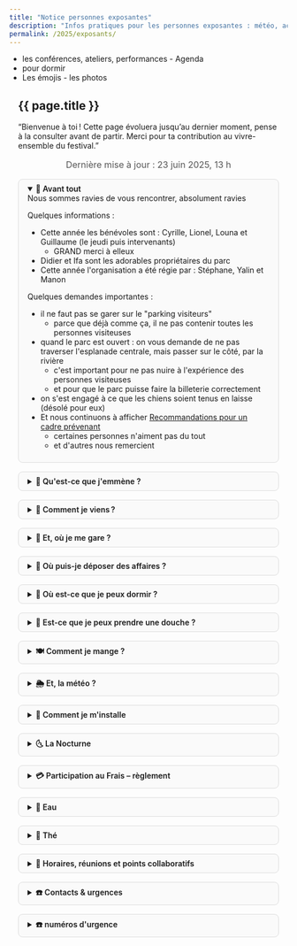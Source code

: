 ```yaml
---
title: "Notice personnes exposantes"
description: "Infos pratiques pour les personnes exposantes : météo, accès, emplacements, participation, repas, eau…"
permalink: /2025/exposants/
---
```


<style>
.wrapper { max-width: 50rem; margin: 0 auto; padding: 0 1rem; }
.update { text-align:center; font-size: 1rem; color: #555; margin-bottom: 1rem; }
details { margin: 1rem 0; border: 1px solid #ddd; border-radius: 0.5rem; padding: 0.5rem 1rem; background:#fafafa; }
summary { font-weight: 600; cursor: pointer; }
@media print {
  details { page-break-inside: avoid; border:none; background:none; }
  summary { font-weight:bold; font-size:1.1rem; }
}
</style>


- les conférences, ateliers, performances - Agenda
- pour dormir
- Les émojis - les photos


<section class="section">
  <div class="wrapper" markdown="1">

# {{ page.title }}

“Bienvenue à toi ! Cette page évoluera jusqu’au dernier moment, pense à la consulter avant de partir. Merci pour ta contribution au vivre-ensemble du festival.”

<p class="update">Dernière mise à jour : 23&nbsp;juin&nbsp;2025, 13 h</p>

<details open markdown="1">
<summary>🎍 Avant tout</summary>
Nous sommes ravies de vous rencontrer, absolument ravies

Quelques informations :
  - Cette année les bénévoles sont : Cyrille, Lionel, Louna et Guillaume (le jeudi puis intervenants)
    - GRAND merci à elleux
  - Didier et Ifa sont les adorables propriétaires du parc
  - Cette année l'organisation a été régie par : Stéphane, Yalin et Manon

Quelques demandes importantes :
- il ne faut pas se garer sur le "parking visiteurs"
  - parce que déjà comme ça, il ne pas contenir toutes les personnes visiteuses
- quand le parc est ouvert : on vous demande de ne pas traverser l'esplanade centrale, mais passer sur le côté, par la rivière
  - c'est important pour ne pas nuire à l'expérience des personnes visiteuses
  - et pour que le parc puisse faire la billeterie correctement
- on s'est engagé à ce que les chiens soient tenus en laisse (désolé pour eux)
- Et nous continuons à afficher [Recommandations pour un cadre prévenant](https://festival.gongfucha.fr/2025/recommandations-de-postures/)
  - certaines personnes n'aiment pas du tout
  - et d'autres nous remercient
</details>

<details markdown="1">
<summary>🎒 Qu'est-ce que j'emmène ?</summary>

Ta Checklist :

Le nécessaire :
- ✔️ Remplir [ce document](https://gongfucha.frama.space/s/HJs2GbXzk8LdtNH) pour que l'on puisse gérer ton arrivée
- ✔️ Thermos (grand volume si possible)
- ✔️ Une vasque pour pouvoir nettoyer les bols de tes infusions
- ✔️ Crème solaire, chapeau
- ✔️ De quoi protéger tes pièces, tes thés du soleil ou de la pluie, humidité
- ✔️ De quoi habiller le sol des espaces (coussins d'assises, tapis en jonc, sisal, etc.) rester dans des tons unis et nature
- ✔️ De quoi s'habiller le jour, la nuit, et s'adapter à la météo
- ✔️ De quoi manger en dehors de la nocturne
- ✔️ Lampe torche ou frontale

Pour être confort :
- ✔️ Bouilloire
- ✔️ Maillot de bain (se baigner à la rivière est possible)
- ✔️ Anti-moustiques - (il n'y en a vraiment pas beaucoup)

</details>

<details markdown="1">
<summary>🎍 Comment je viens ?</summary>
- Le parc aux bambous est orechestré par Ifa et Didier
- [Accès](https://parcauxbambous.com/#acces)
- sur le site du festival : [venir au parc](https://festival.gongfucha.fr/2025/venir-parc-aux-bambous/)
- Adresse GPS : [Le Parc aux bambous](https://osm.org/go/xVMb2MvF0--)
- Adresse : Le Parc Aux Bambous Broques • 09500 Lapenne Ariège Pyrénées
- Coordonnées : 43° 08′ 44.85″ N (43.145869 N) - 01° 43′ 53.61″ E (01.730409 E)  
- Covoiturage : sur [ce document](https://gongfucha.frama.space/s/HJs2GbXzk8LdtNH) 
</details>

<details markdown="1">
<summary>📍 Et, où je me gare ?</summary>
  - Merci de noter votre arrivée sur [ce document](https://gongfucha.frama.space/s/HJs2GbXzk8LdtNH)
  - ⚠️ Pas sur le Parking Visiteur
  - Parking des personnes exposantes
    - c'est là : Broques hameau, 09500 Lapenne
    - le **mercredi et le jeudi**, si besoin vous pourrez vous avancer dans le parc pour décharger
  - ⚠️ Faites bien attention à ne pas gêner l'accès aux autres véhicules
</details>

<details markdown="1">
<summary>📍 Où puis-je déposer des affaires ?</summary>
    - précisément [ici](https://www.openstreetmap.org/way/320530535#map=18/43.146086/1.730685)
    - c'est au bout du chemin Broques qui mène au parking des exposants, la batisse est la maison de Didier et Ifa. Vous passer le tunnel en bambou, et sur votre gauche vous verrez la porte de la cave. Les affaires du festival sont sur la gauche, sur des palettes, trouvez-vous une petite place.
</details>

<details markdown="1">
<summary>📍 Où est-ce que je peux dormir ?</summary>
- Pour les personnes qui souhaitent dormir dans leurs véhicules
  - il y a un champ qui fait la jonction entre le chemin Broques et la rivière et qui appartient à Didier et Ifa  
- Pour les personnes qui souhaitent bivouacer dans le parc
  - Tu peux planter ta tente discrètement
  - Note ta présence dans [ce document](), s'il te plait
  - pense bien à ne laisser aucune trace au petit matin
  - tu peux regarder pour laisser tes affaires : Où puis-je déposer mes affaires en attendant ?
</details>

<details markdown="1">
<summary>📍 Est-ce que je peux prendre une douche ?</summary>
- c'est au même endroit : Où puis-je déposer des affaires ?
- au fond, à gauche, il y a une douche
</details>

<details markdown="1">
<summary>🍽️ Comment je mange ?</summary>

- [Repas midi](/2025/restauration) assurés par **Miki &amp; Fred** (option végane possible) — 17 € menu complet  
- Possible de commander pour le soir également, dans la limite des portions disponibles
- Réservez :
  - directement à leur espace dans le parc à côté du centre du village - (près du grand acacia)
  - en ligne : <https://boutique.gongfucha.fr/products/tick6_ticket-assiette-et-dessert-miki-and-fred/>  

Pour faire les courses :
- à 2 km - [La grange aux abeilles](https://www.pyreneescathares.com/offres/la-grange-aux-abeilles-lapenne-fr-4600560/)
- à 7 km _ Les Pujols - Boulangerie et routier
- à Pamiers (~13 km)
  - [SoBio](https://www.sobio.fr/magasin/so-bio-pamiers)
  - [BioCoop](https://www.biocooplesmyrtilles.com/presentation-horaires-itineraires-biocoop-les-myrtilles.html)
  - Grandes surfaces et tout commerces
- à Mirepoix (~20 km)  
  - [Bio Monde](https://magasins.biomonde.fr/occitanie/ariege/mirepoix/biomonde-la-verte-doc-mirepoix-65)
  - nombreux restaurants
  - tout commerces

</details>

<details markdown="1">
<summary>🌦️ Et, la météo ?</summary>

Prévision :

| Jour        | Conditions  | Min / Max °C |
| ----------- | ----------- | ------------ |
| Jeudi 26    | Peu nuageux | 19 / 28      |
| Vendredi 27 | Ensoleillé  | 17 / 28      |
| Samedi 28   | Ensoleillé  | 17 / 29      |
| Dimanche 29 | Ensoleillé  | 18 / 30      |
 
- [météo france](https://meteofrance.com/previsions-meteo-france/lapenne/09500)
- [météo blue](https://www.meteoblue.com/fr/meteo/semaine/la-bastide-de-lordat_france_3011274)

**En cas de pluie ?**
Les espaces ne sont pas abrités : si la pluie s’invite, retrouvons-nous à l’accueil pour un thé chaud et des discussions en attendant l’accalmie. Les visiteurs seront naturellement moins nombreux.

</details>

<details markdown="1">
<summary>📍 Comment je m'installe</summary>

</details>

<details markdown="1">
<summary>🌜 La Nocturne</summary>
- [voir les informations](/2025/nocturne/)
- une personne par espace est invitée à la Nocturne 
- [billet](https://boutique.gongfucha.fr/products/tick7_billet-nocturne-festival/)
- Nous proposons de vous présenter la nocturne vendredi soir à 18h45
</details>

<details markdown="1">
<summary>💳 Participation au Frais – règlement</summary>

- Cette année la Participation au Frais est fixée à **90 €** pour les trois jours  
- Modes de paiement : 
  - virement - IBAN BE50 9671 9604 2218
  - espèces ou CB sur l'espace de Yalin - GongFuCha boutique
  - CB envoi d'un email avec un lien de paiement
- Merci de régler avant le samedi 28 juin, 12 h
- Avez-vous besoin d'une facture ? (si oui, préciser les coordonnées)
</details>

<details markdown="1">
<summary>🚰 Eau</summary>
Pour  l'eau de vos infusions :
- Point d’eau chaude sous l'acacia au centre du village 
- On essaye comme pour la seconde édition de proposer de l'eau de source
  - cueillie toute fraîche à Sengouagneich
- Pour récupérer de l'eau chaude pour vos thés :
  - avec vos thermos au point : eau chaude
  - il est possible d'utiliser un brasero (si vous en avez un)

Pour l'eau fraiche pour s'hydrater ou laver vos bols :
- L'eau peut-être récupérer près du parking exposants, là où on peut déposer des affaires

</details>

<details markdown="1">
<summary>🚰 Thé</summary>
 - Pour les personnes exposantes, nous proposons :
   - Sì Jì Chūn - (du nom du cultivar)
   - première récolte : avril 2025
   - lieu : Nantou
   - Mme Lin Su Yan
   - Prix : 10 euros - 50 grammes
</details>

<details markdown="1">
<summary>👥 Horaires, réunions et points collaboratifs</summary>

- Ouverture du parc aux personnes visiteuses :
  - ouverture : 11h
  - fermeture : 18h

- jeudi à 18h45 :
  - un point collaboratif : questions/réponses et partage d'informations
  - Lieu sous l'acacia - place du village
  - Durée : 40 minutes

- vendredi à 18h45 :
  - un atelier pour préparer les deux rites : GongFuCha et WuWo
  - Lieu sous l'acacia - place du village
  - Durée : 40 minutes

- vendredi à 19h30
  - proposition de **repas partagés** 

- dimanche matin à 10h pile (parce que c'est serré ;)
  - une **rétrospective** est proposée
  - Lieu sous l'acacia - place du village
  - Durée : 1 heure
  - Déroulée :
    - ce qui s'est passée
    - ce qui s'est pas très bien passé - (frustrations)
    - ce qui s'est bien passé - (célébration)
    - les actions pour la prochaine édition

</details>

<details markdown="1">
<summary>☎️ Contacts &amp; urgences</summary>

- Logistique :
  - **Yalin** - 06 66 08 11 88 - yalin@gongfucha.fr
  - **Louna** - 06 16 47 33 77 - langloislouna@gmail.com 
  - **Stéphane** - stephane@gongfucha.fr
- Parc aux bambous :
  - **Didier ou Ifa** - 05 61 60 52 11 - parcauxbambous09@gmail.com
- Si c'est important :
  - Criez Stéphane, ou demandez à une personne qui porte un badge 工夫茶 où il est

</details>

<details markdown="1">
<summary>☎️ numéros d'urgence</summary>
- **Police** - le 17 pour signaler une infraction qui nécessite l'intervention immédiate des forces de l'ordre
- **Pompiers** - le 18 pour signaler une situation de péril ou un accident concernant des biens ou des personnes et obtenir une intervention rapide
- **SAMU** - le 15 pour obtenir l'intervention d'une équipe médicale lors d'une situtation de détresse vitale ainsi que pour être redirigé vers un organisme de permanence de soin
- **par message** - le 114 si vous êtes victime ou témoin d'une situation d'urgence qui nécessite l'intervention des services de secours
- **centre anti-poison** : En cas d'intoxication. Que ce soit à cause d'une allergie inquiétante, d'une ingestion de produits ménagers ou d'une trop grande dose de médicaments

- Pharmacie de la tour - 9 rue Du 8 Mai 1945 09100 La Tour Du Crieu (~10 km)
- Pharmacie Dde Milliane - 68 Bd Alsace Lorraine 09100 Pamiers - 0561670182 (~13 km)

**Comment signaler une urgence** :
- Où vous trouvez-vous ? Indiquez le lieu le plus précisément possible pour permettre aux secours de vous trouver rapidement (ville, rue,
numéro, étage, code d’accès à l’immeuble si nécessaire, etc.) ;
- Que se passe-t-il ? Indiquez la nature du problème (feu, malaise, accident, etc.), le nombre et l'état des victimes ;
- Y a-t-il un risque que les choses s’aggravent ? Evoquez les risques éventuels d’incendie, d’explosion ou d’effondrement ;
- Répondez aux questions qui vous seront posées par la personne que vous aurez au téléphone.
- Ne raccrochez jamais le premier ! La personne qui a pris en charge votre appel vous dira quand elle a toutes les informations nécessaires.
- Donnez votre numéro de téléphone et si possible, restez sur place, en sécurité, pour guider les secours
</details>

  </div>
</section>
